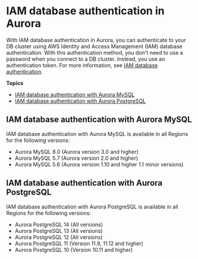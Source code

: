 # IAM database authentication in Aurora<a name="Concepts.Aurora_Fea_Regions_DB-eng.Feature.IAMdbauth"></a>

With IAM database authentication in Aurora, you can authenticate to your DB cluster using AWS Identity and Access Management \(IAM\) database authentication\. With this authentication method, you don't need to use a password when you connect to a DB cluster\. Instead, you use an authentication token\. For more information, see [IAM database authentication](UsingWithRDS.IAMDBAuth.md)\.

**Topics**
+ [IAM database authentication with Aurora MySQL](#Concepts.Aurora_Fea_Regions_DB-eng.Feature.IAMdbauth.amy)
+ [IAM database authentication with Aurora PostgreSQL](#Concepts.Aurora_Fea_Regions_DB-eng.Feature.IAMdbauth.apg)

## IAM database authentication with Aurora MySQL<a name="Concepts.Aurora_Fea_Regions_DB-eng.Feature.IAMdbauth.amy"></a>

IAM database authentication with Aurora MySQL is available in all Regions for the following versions:
+ Aurora MySQL 8\.0 \(Aurora version 3\.0 and higher\)
+ Aurora MySQL 5\.7 \(Aurora version 2\.0 and higher\)
+ Aurora MySQL 5\.6 \(Aurora version 1\.10 and higher 1\.1 minor versions\)

## IAM database authentication with Aurora PostgreSQL<a name="Concepts.Aurora_Fea_Regions_DB-eng.Feature.IAMdbauth.apg"></a>

IAM database authentication with Aurora PostgreSQL is available in all Regions for the following versions:
+ Aurora PostgreSQL 14 \(All versions\)
+ Aurora PostgreSQL 13 \(All versions\)
+ Aurora PostgreSQL 12 \(All versions\)
+ Aurora PostgreSQL 11 \(Version 11\.9, 11\.12 and higher\)
+ Aurora PostgreSQL 10 \(Version 10\.11 and higher\)